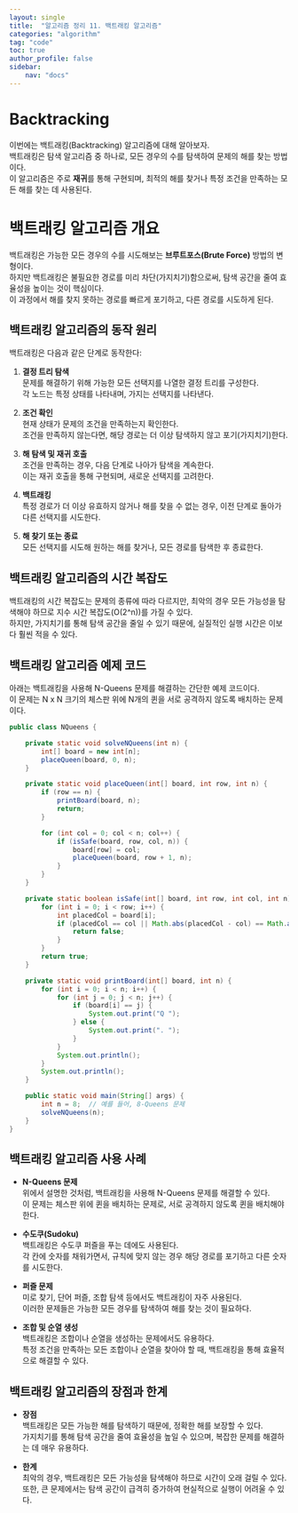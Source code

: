 ```yaml
---
layout: single  
title:  "알고리즘 정리 11. 백트래킹 알고리즘"  
categories: "algorithm"  
tag: "code"  
toc: true  
author_profile: false  
sidebar:  
    nav: "docs"  
---
```


# Backtracking
이번에는 백트래킹(Backtracking) 알고리즘에 대해 알아보자.  
백트래킹은 탐색 알고리즘 중 하나로, 모든 경우의 수를 탐색하여 문제의 해를 찾는 방법이다.  
이 알고리즘은 주로 **재귀**를 통해 구현되며, 최적의 해를 찾거나 특정 조건을 만족하는 모든 해를 찾는 데 사용된다.  

# 백트래킹 알고리즘 개요
백트래킹은 가능한 모든 경우의 수를 시도해보는 **브루트포스(Brute Force)** 방법의 변형이다.  
하지만 백트래킹은 불필요한 경로를 미리 차단(가지치기)함으로써, 탐색 공간을 줄여 효율성을 높이는 것이 핵심이다.  
이 과정에서 해를 찾지 못하는 경로를 빠르게 포기하고, 다른 경로를 시도하게 된다.  

## 백트래킹 알고리즘의 동작 원리
백트래킹은 다음과 같은 단계로 동작한다:  

1. **결정 트리 탐색**  
   문제를 해결하기 위해 가능한 모든 선택지를 나열한 결정 트리를 구성한다.  
   각 노드는 특정 상태를 나타내며, 가지는 선택지를 나타낸다.  

2. **조건 확인**  
   현재 상태가 문제의 조건을 만족하는지 확인한다.  
   조건을 만족하지 않는다면, 해당 경로는 더 이상 탐색하지 않고 포기(가지치기)한다.  

3. **해 탐색 및 재귀 호출**  
   조건을 만족하는 경우, 다음 단계로 나아가 탐색을 계속한다.  
   이는 재귀 호출을 통해 구현되며, 새로운 선택지를 고려한다.  

4. **백트래킹**  
   특정 경로가 더 이상 유효하지 않거나 해를 찾을 수 없는 경우, 이전 단계로 돌아가 다른 선택지를 시도한다.  

5. **해 찾기 또는 종료**  
   모든 선택지를 시도해 원하는 해를 찾거나, 모든 경로를 탐색한 후 종료한다.  

## 백트래킹 알고리즘의 시간 복잡도
백트래킹의 시간 복잡도는 문제의 종류에 따라 다르지만, 최악의 경우 모든 가능성을 탐색해야 하므로 지수 시간 복잡도(O(2^n))를 가질 수 있다.  
하지만, 가지치기를 통해 탐색 공간을 줄일 수 있기 때문에, 실질적인 실행 시간은 이보다 훨씬 적을 수 있다.  

## 백트래킹 알고리즘 예제 코드
아래는 백트래킹을 사용해 N-Queens 문제를 해결하는 간단한 예제 코드이다.  
이 문제는 N x N 크기의 체스판 위에 N개의 퀸을 서로 공격하지 않도록 배치하는 문제이다.  

```java
public class NQueens {

    private static void solveNQueens(int n) {
        int[] board = new int[n];
        placeQueen(board, 0, n);
    }

    private static void placeQueen(int[] board, int row, int n) {
        if (row == n) {
            printBoard(board, n);
            return;
        }

        for (int col = 0; col < n; col++) {
            if (isSafe(board, row, col, n)) {
                board[row] = col;
                placeQueen(board, row + 1, n);
            }
        }
    }

    private static boolean isSafe(int[] board, int row, int col, int n) {
        for (int i = 0; i < row; i++) {
            int placedCol = board[i];
            if (placedCol == col || Math.abs(placedCol - col) == Math.abs(i - row)) {
                return false;
            }
        }
        return true;
    }

    private static void printBoard(int[] board, int n) {
        for (int i = 0; i < n; i++) {
            for (int j = 0; j < n; j++) {
                if (board[i] == j) {
                    System.out.print("Q ");
                } else {
                    System.out.print(". ");
                }
            }
            System.out.println();
        }
        System.out.println();
    }

    public static void main(String[] args) {
        int n = 8;  // 예를 들어, 8-Queens 문제
        solveNQueens(n);
    }
}
```

## 백트래킹 알고리즘 사용 사례
- **N-Queens 문제**  
  위에서 설명한 것처럼, 백트래킹을 사용해 N-Queens 문제를 해결할 수 있다.  
  이 문제는 체스판 위에 퀸을 배치하는 문제로, 서로 공격하지 않도록 퀸을 배치해야 한다.  

- **수도쿠(Sudoku)**  
  백트래킹은 수도쿠 퍼즐을 푸는 데에도 사용된다.  
  각 칸에 숫자를 채워가면서, 규칙에 맞지 않는 경우 해당 경로를 포기하고 다른 숫자를 시도한다.  

- **퍼즐 문제**  
  미로 찾기, 단어 퍼즐, 조합 탐색 등에서도 백트래킹이 자주 사용된다.  
  이러한 문제들은 가능한 모든 경우를 탐색하여 해를 찾는 것이 필요하다.  

- **조합 및 순열 생성**  
  백트래킹은 조합이나 순열을 생성하는 문제에서도 유용하다.  
  특정 조건을 만족하는 모든 조합이나 순열을 찾아야 할 때, 백트래킹을 통해 효율적으로 해결할 수 있다.  

## 백트래킹 알고리즘의 장점과 한계
- **장점**  
  백트래킹은 모든 가능한 해를 탐색하기 때문에, 정확한 해를 보장할 수 있다.  
  가지치기를 통해 탐색 공간을 줄여 효율성을 높일 수 있으며, 복잡한 문제를 해결하는 데 매우 유용하다.  

- **한계**  
  최악의 경우, 백트래킹은 모든 가능성을 탐색해야 하므로 시간이 오래 걸릴 수 있다.  
  또한, 큰 문제에서는 탐색 공간이 급격히 증가하여 현실적으로 실행이 어려울 수 있다.  